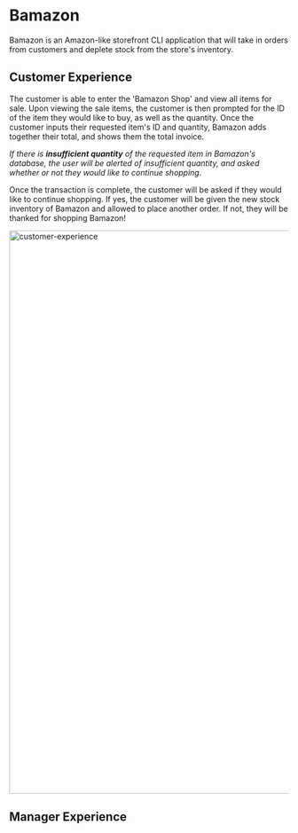 # Bamazon
Bamazon is an Amazon-like storefront CLI application that will take in orders from customers and deplete stock from the store's inventory.

## Customer Experience
The customer is able to enter the 'Bamazon Shop' and view all items for sale.  Upon viewing the sale items, the customer is then prompted for the ID of the item they would like to buy, as well as the quantity.  Once the customer inputs their requested item's ID and quantity, Bamazon adds together their total, and shows them the total invoice. 

_If there is **insufficient quantity** of the requested item in Bamazon's database, the user will be alerted of insufficient quantity, and asked whether or not they would like to continue shopping._

Once the transaction is complete, the customer will be asked if they would like to continue shopping.  If yes, the customer will be given the new stock inventory of Bamazon and allowed to place another order.  If not, they will be thanked for shopping Bamazon!

<img width="1016" alt="customer-experience" src="https://user-images.githubusercontent.com/38231097/43286051-782fa6e6-90e6-11e8-9d56-129f0d215c35.png">

## Manager Experience
